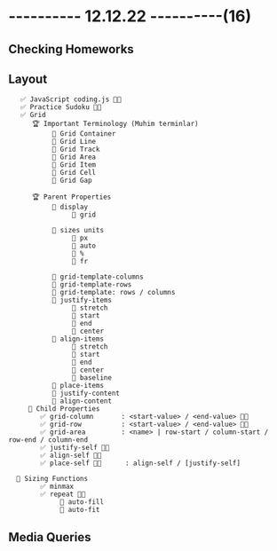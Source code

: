 # ---------- 12.12.22 ----------(16)

## Checking Homeworks

## Layout

       ✅ JavaScript coding.js 👍🏻
       ✅ Practice Sudoku 👍🏻
       ✅ Grid
          🏆 Important Terminology (Muhim terminlar)
               🔷 Grid Container
               🔷 Grid Line
               🔷 Grid Track
               🔷 Grid Area
               🔷 Grid Item
               🔷 Grid Cell
               🔷 Grid Gap

          🏆 Parent Properties
               🔷 display
                    🎁 grid

               🔷 sizes units
                    🎁 px
                    🎁 auto
                    🎁 %
                    🎁 fr

               🔷 grid-template-columns
               🔷 grid-template-rows
               🔷 grid-template: rows / columns
               🔷 justify-items
                    🎁 stretch
                    🎁 start
                    🎁 end
                    🎁 center
               🔷 align-items
                    🎁 stretch
                    🎁 start
                    🎁 end
                    🎁 center
                    🎁 baseline
               🔷 place-items
               🔷 justify-content
               🔷 align-content
         🔷 Child Properties
            ✅ grid-column       : <start-value> / <end-value> 👍🏻
            ✅ grid-row          : <start-value> / <end-value> 👍🏻
            ✅ grid-area         : <name> | row-start / column-start / row-end / column-end
            ✅ justify-self 👍🏻
            ✅ align-self 👍🏻
            ✅ place-self 👍🏻      : align-self / [justify-self]

      🔷 Sizing Functions
            ✅ minmax
            ✅ repeat 👍🏻
                 🎁 auto-fill
                 🎁 auto-fit

## Media Queries
